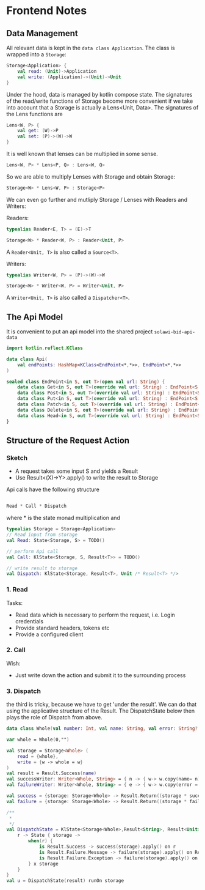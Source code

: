 # Frontend Notes

## Data Management
All relevant data is kept in the ```data class Application```. The class is wrapped into a ```Storage```:

```kotlin
Storage<Application> {
    val read: (Unit)->Application
    val write: (Application)->(Unit)->Unit
}
```
Under the hood, data is managed by kotlin compose state.
The signatures of the read/write functions of Storage become more convenient if we take into account that a Storage<Data> 
is actually a Lens<Unit, Data>.
The signatures of the Lens functions are
```kotlin
Lens<W, P> {
    val get: (W)->P
    val set: (P)->(W)->W    
}
```
It is well known that lenses can be multiplied in some sense.
```kotlin
Lens<W, P> * Lens<P, Q> : Lens<W, Q>
```
So we are able to multiply Lenses with Storage and obtain Storage:
```kotlin
Storage<W> * Lens<W, P> : Storage<P>
```

We can even go further and mutliply Storage / Lenses with Readers and Writers:

Readers:
```kotlin
typealias Reader<E, T> = (E)->T

Storage<W> * Reader<W, P> : Reader<Unit, P>
```
A ```Reader<Unit, T>``` is also called a ```Source<T>```.

Writers:
```kotlin
typealias Writer<W, P> = (P)->(W)->W

Storage<W> * Writer<W, P> = Writer<Unit, P>
```

A ```Writer<Unit, T>``` is also called a ```Dispatcher<T>```.








## The Api Model
It is convenient to put an api model into the shared project ```solawi-bid-api-data```

```kotlin
import kotlin.reflect.KClass

data class Api(
    val endPoints: HashMap<KClass<EndPoint<*,*>>, EndPoint<*,*>>
)

sealed class EndPoint<in S, out T>(open val url: String) {
    data class Get<in S, out T>(override val url: String) : EndPoint<S, T>(url)
    data class Post<in S, out T>(override val url: String) : EndPoint<S, T>(url)
    data class Put<in S, out T>(override val url: String) : EndPoint<S, T>(url)
    data class Patch<in S, out T>(override val url: String) : EndPoint<S, T>(url)
    data class Delete<in S, out T>(override val url: String) : EndPoint<S, T>(url)
    data class Head<in S, out T>(override val url: String) : EndPoint<S, T>(url)
}


```


## Structure of the Request Action

### Sketch
* A request takes some input S and yields a Result<T>
* Use Result<(X)->Y>.apply() to write the result to Storage

Api calls have the following structure
```kotlin

Read * Call * Dispatch

```
where * is the state monad multiplication and
```kotlin
typealias Storage = Storage<Application>
// Read input from storage
val Read: State<Storage, S> = TODO()

// perform Api call
val Call: KlState<Storage, S, Result<T>> = TODO()

// write result to storage
val Dispatch: KlState<Storage, Result<T>, Unit /* Result<T> */>
```

### 1. Read 
Tasks: 
* Read data which is necessary to perform the request, i.e. Login credentials
* Provide standard headers, tokens etc
* Provide a configured client 

### 2. Call

Wish:
* Just write down the action and submit it to the surrounding process

### 3. Dispatch

the third is tricky, because we have to get 'under the result'.
We can do that using the applicative structure of the Result. The DispatchState below then plays the role of Dispatch from above.
```kotlin
data class Whole(val number: Int, val name: String, val error: String? = null)

var whole = Whole(0,"")

val storage = Storage<Whole> (
    read = {whole},
    write = {w -> whole = w}
)
val result = Result.Success(name)
val successWriter: Writer<Whole, String> = { n -> { w-> w.copy(name= n)} }
val failureWriter: Writer<Whole, String> = { e -> { w-> w.copy(error = e)} }

val success = {storage: Storage<Whole> -> Result.Return((storage * successWriter).dispatch())}
val failure = {storage: Storage<Whole> -> Result.Return((storage * failureWriter).dispatch())}

/**
 * 
 */
val DispatchState = KlState<Storage<Whole>,Result<String>, Result<Unit>> {
    r -> State { storage ->
        when(r) {
            is Result.Success -> success(storage).apply() on r
            is Result.Failure.Message -> failure(storage).apply() on Result.Return(r.value)
            is Result.Failure.Exception -> failure(storage).apply() on Result.Return(r.value.message?: "")
        } x storage
    }
}
val u = DispatchState(result) runOn storage

```
